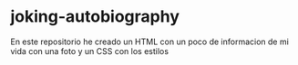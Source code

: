 # joking-autobiography
En este repositorio he creado un HTML con un poco de informacion de mi vida con una foto y un CSS con los estilos